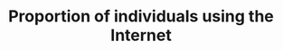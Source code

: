---
actual_indicator_available: Proportion of individuals using the Internet
actual_indicator_available_description: Proportion of individuals using the Internet,
  age 3 and over
comments_and_limitations: The next CPS Computer and Internet Use Supplement is scheduled
  for 2017-11.
data_non_statistical: false
date_metadata_updated: '2017-10-03'
date_of_national_source_publication: October 2016
disaggregation_categories: Available by age group, employment status, income (2010
  forward), education, sex, race and Hispanic origin, disability status (2009 forward),
  metropolitan status, and whether school-aged child in household
disaggregation_geography: National and by state
goal_meta_link: http://unstats.un.org/sdgs/files/metadata-compilation/Metadata-Goal-17.pdf
goal_meta_link_page: 16
graph: longitudinal
graph_status_notes: Graphed
graph_title: Proportion of US individuals using the Internet (age 3 and over)
graph_type: line
graph_type_description: Line graph
has_metadata: true
indicator: 17.8.1
indicator_definition: This indicator is defined as the proportion of individuals who
  used the Internet from any location in the last three months. The Internet is a
  worldwide public computer network. It provides access to a number of communication
  services including the World Wide Web and carries e-mail, news, entertainment and
  data files, irrespective of the device used (not assumed to be only via a computer
  _ it may also be by mobile telephone, tablet, PDA, games machine, digital TV etc.).
  Access can be via a fixed or mobile network. For countries that collect data on
  this indicator through an official survey, this indicator is calculated by dividing
  the total number of in-scope individuals using the Internet (from any location)
  in the last 3 months by the total number of in-scope individuals. For countries
  that have not carried out an official survey, data are estimated (by ITU) based
  on the number of Internet subscriptions and other socioeconomic indicators such
  as for example GNI per capita, and on the time series data of the indicator.
indicator_name: Proportion of individuals using the Internet
indicator_variable: prop_indiv_using_internet
international_and_national_references: NA
layout: indicator
periodicity: Annual or biennial
permalink: /17-8-1/
published: true
rationale_interpretation: "The Internet has become an increasingly important tool\
  \ to access public information, which is a relevant means to protect fundamental\
  \ freedoms. The number of Internet users has increased substantially over the last\
  \ decade and access to the Internet has changed the way people live, communicate,\
  \ work and do business. Internet uptake is a key indicator tracked by policy makers\
  \ and others to measure the development of the information society and the growth\
  \ of Internet content ' including user-generated content ' provides access to increasing\
  \ amounts of information and services. \nDespite growth in networks, services and\
  \ applications, information and communication technology (ICT) access and use is\
  \ still far from equally distributed, and many people cannot yet benefit from the\
  \ potential of the Internet. This indicator highlights the importance of Internet\
  \ use as a development enabler and helps to measure the digital divide, which, if\
  \ not properly addressed, will aggravate inequalities in all development domains.\
  \ Classificatory variables for individuals using the Internet ' such as age, sex,\
  \ education level or labour force status ' can help identify digital divides in\
  \ individuals using the Internet. This information can contribute to the design\
  \ of targeted policies to overcome those divides. \nThe proportion of individuals\
  \ using the Internet is an established indicator and also one of the three ICT-related\
  \ Millennium Development Goal (MDG) indicators (for Target 8F). It is part of the\
  \ Partnership on Measuring ICT for Development's Core List of Indicators, which\
  \ has been endorsed by the UN Statistical Commission (last time in 2014). It is\
  \ also included in the ITU ICT Development Index, and thus considered a key metric\
  \ for international comparisons of ICT developments."
reporting_status: complete
sdg_goal: 17
source_active_1: true
source_agency_staff_email_1: jamie.lewis-owen@census.gov
source_agency_staff_name_1: Jamie Lewis
source_agency_survey_dataset_1: U.S. Census Bureau, Current Population Survey Internet
  Use Supplements
source_notes_1: null
source_title_1: null
source_url_1: 'Web source: NTIA Digital Nation Data Explorer https://www.ntia.doc.gov/data/digital-nation-data-explorer'
target: Fully operationalize the technology bank and science, technology and innovation
  capacity-building mechanism for least developed countries by 2017 and enhance the
  use of enabling technology, in particular information and communications technology.
target_id: '17.8'
time_period: The 2015 questionnaire asked about Internet use during the past 6 months.
  Earlier questionnaires did not specify a reference period.
title: Proportion of individuals using the Internet
un_custodial_agency: ITU
un_designated_tier: '1'
unit_of_measure: Proportion
us_method_of_computation: 'Data are derived from the 1) Computer and Internet Use
  and 2) School Enrollment and Internet Use Supplements of the Current Population
  Survey (CPS). The Census Bureau and Bureau of Labor Statistics jointly sponsor the
  CPS. The Census Bureau and National Center for Education Statistics jointly sponsored
  the 2003, 2007, and 2009-2010 supplements. The National Telecommunications and Information
  Administration sponsored the 2011-2013 and 2015 supplements. Data are collected
  by the Census Bureau. Individuals using the Internet: Persons age 3 and over who
  use the Internet from any location. Metadata sources: http://www.census.gov/programs-surveys/cps/technical-documentation/complete.html'
variable_description: null
variable_notes: null
---